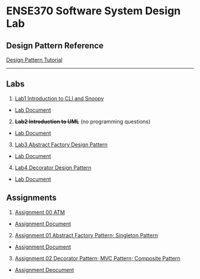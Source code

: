 # ENSE370 Software System Design Lab 
## Design Pattern Reference 
[Design Pattern Tutorial](https://www.tutorialspoint.com/design_pattern/index.htm)

---
## Labs
1. [Lab1 Introduction to CLI and Snoopy](https://github.com/panli200/ENSE370/tree/master/lab1)
*  [Lab Document](https://github.com/adamtilson/ense370/blob/main/lab-1/lab-doc.md)

2. **~~Lab2 Introduction to UML~~** (no programming questions)
* [Lab Document](https://github.com/adamtilson/ense370/blob/main/lab-2/lab-doc.md)

3. [Lab3 Abstract Factory Design Pattern](https://github.com/panli200/ENSE370/tree/master/lab3)
* [Lab Document](https://github.com/adamtilson/ense370/blob/main/lab-3/lab-doc.md)

4. [Lab4 Decorator Design Pattern](https://github.com/panli200/ENSE370/tree/master/lab4)
* [Lab Document](https://github.com/adamtilson/ense370/blob/main/lab-4/lab-doc.md)

## Assignments
1. [Assignment 00 ATM ](https://github.com/panli200/ENSE370/tree/master/A00)
* [Assignment Document](https://github.com/panli200/ENSE370/blob/master/A00/Assignment%20A00%20Java%20Refresher.pdf)
2. [Assignment 01 Abstract Factory Pattern; Singleton Pattern](https://github.com/panli200/ENSE370/tree/master/A01)
* [Assignment Document](https://github.com/panli200/ENSE370/blob/master/A01/Assignment%20A01%20Design%20Patterns%20I.pdf)
3. [Assignment 02 Decorator Pattern; MVC Pattern; Composite Pattern](https://github.com/panli200/ENSE370/tree/master/A02)
* [Assignment Deocument]()
